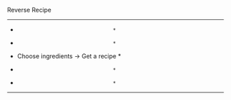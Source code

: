 Reverse Recipe
**************************************
*                                    *
*                                    *
* Choose ingredients -> Get a recipe *
*                                    *
*                                    *
**************************************